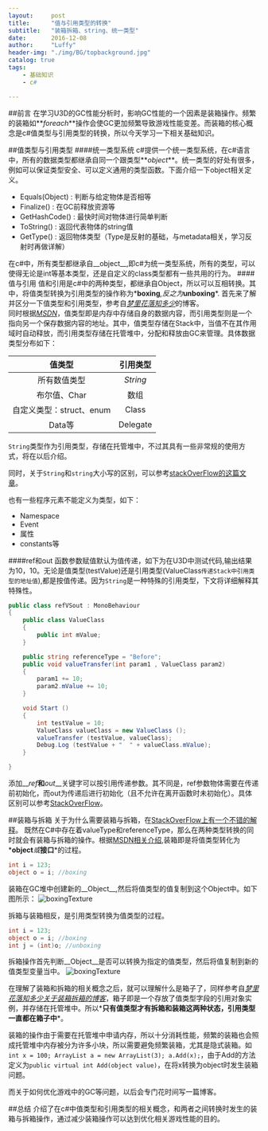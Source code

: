 ```yaml
---
layout:     post
title:      "值与引用类型的转换"
subtitle:   "装箱拆箱、string、统一类型"
date:       2016-12-08
author:     "Luffy"
header-img: "./img/BG/topbackground.jpg"
catalog: true
tags:
    - 基础知识
    - c#

---
```



##前言
在学习U3D的GC性能分析时，影响GC性能的一个因素是装箱操作。频繁的装箱如**_foreach_**操作会使GC更加频繁导致游戏性能变差。而装箱的核心概念是c#值类型与引用类型的转换，所以今天学习一下相关基础知识。

##值类型与引用类型
####统一类型系统
c#提供一个统一类型系统，在c#语言中，所有的数据类型都继承自同一个跟类型**_object_**。统一类型的好处有很多，例如可以保证类型安全、可以定义通用的类型函数。下面介绍一下object相关定义。

 
* Equals(Object) : 判断与给定物体是否相等
* Finalize()     : 在GC前释放资源等    
* GetHashCode()  : 最快时间对物体进行简单判断    
* ToString()     : 返回代表物体的string值    
* GetType()      : 返回物体类型（Type是反射的基础，与metadata相关，学习反射时再做详解）

在c#中，所有类型都继承自__object__,即c#为统一类型系统，所有的类型，可以使得无论是int等基本类型，还是自定义的class类型都有一些共用的行为。
####值与引用
值和引用是c#中的两种类型，都继承自Object，所以可以互相转换。其中，将值类型转换为引用类型的操作称为*__boxing__*,反之为*__unboxing__*.
首先来了解并区分一下值类型和引用类型，参考自[*梦里花落知多少*](http://www.cnblogs.com/anding/p/5229756.html)的博客。  
同时根据[*MSDN*](https://msdn.microsoft.com/en-us/library/t63sy5hs.aspx)，值类型即是内存中存储自身的数据内容，而引用类型则是一个指向另一个保存数据内容的地址。其中，值类型存储在Stack中，当值不在其作用域时自动释放，而引用类型存储在托管堆中，分配和释放由GC来管理。具体数据类型分布如下：

|值类型 | 引用类型 | 
|:-------:| :------:|  
| 所有数值类型| *String*
|布尔值、Char|数组
|自定义类型：struct、enum|Class
|Data等 | Delegate
`String`类型作为引用类型，存储在托管堆中，不过其具有一些非常规的使用方式，将在以后介绍。 
  
同时，关于`String`和`string`大小写的区别，可以参考[stackOverFlow的这篇文章](http://stackoverflow.com/questions/7074/what-is-the-difference-between-string-and-string-in-c/215422#215422)。

也有一些程序元素不能定义为类型，如下：  

* Namespace       
* Event
* 属性
* constants等

####ref和out
函数参数赋值默认为值传递，如下为在U3D中测试代码,输出结果为10，10。无论是值类型(testValue)还是引用类型(ValueClass`传递Stack中引用类型的地址值`),都是按值传递。因为`String`是一种特殊的引用类型，下文将详细解释其特殊性。

~~~cs
public class refVSout : MonoBehaviour 
{
    public class ValueClass
    {
        public int mValue;
    }

    public string referenceType = "Before";
    public void valueTransfer(int param1 , ValueClass param2)
    {
        param1 += 10;
        param2.mValue += 10;
    }

    void Start () 
    {
        int testValue = 10;
        ValueClass valueClass = new ValueClass ();
        valueTransfer (testValue, valueClass);
        Debug.Log (testValue + "  " + valueClass.mValue);
    }

}
~~~
添加__*ref*__和__*out*__关键字可以按引用传递参数。其不同是，ref参数物体需要在传递前初始化，而out为传递后进行初始化（且不允许在离开函数时未初始化）。具体区别可以参考[StackOverFlow](http://stackoverflow.com/questions/388464/whats-the-difference-between-the-ref-and-out-keywords)。

##装箱与拆箱
关于为什么需要装箱与拆箱，在[StackOverFlow上有一个不错的解释](http://stackoverflow.com/questions/2111857/why-do-we-need-boxing-and-unboxing-in-c)。
既然在C#中存在着valueType和referenceType，那么在两种类型转换的同时就会有装箱与拆箱的操作。根据[MSDN相关介绍](https://msdn.microsoft.com/en-us/library/yz2be5wk.aspx),装箱即是将值类型转化为*__object__*或*__接口__*的过程。

~~~cs
int i = 123;
object o = i; //boxing
~~~

装箱在GC堆中创建新的__Object__,然后将值类型的值复制到这个Object中。如下图所示：
![boxingTexture]("./img/CS/boxing.gif")

拆箱与装箱相反，是引用类型转换为值类型的过程。

~~~cs
int i = 123;
object o = i; //boxing
int j = (int)o; //unboxing
~~~
拆箱操作首先判断__Object__是否可以转换为指定的值类型，然后将值复制到新的值类型变量当中。
![boxingTexture]("./img/CS/unboxing.gif")

在理解了装箱和拆箱的相关概念之后，就可以理解什么是箱子了，同样参考自[*梦里花落知多少关于装箱拆箱的博客*](http://www.cnblogs.com/anding/p/5236739.html)，箱子即是一个存放了值类型字段的引用对象实例，并存储在托管堆中。所以*__只有值类型才有拆箱和装箱这两种状态，引用类型一直都在箱子中__*。

装箱的操作由于需要在托管堆中申请内存，所以十分消耗性能，频繁的装箱也会照成托管堆中内存被分为许多小块，所以需要避免频繁装箱，尤其是隐式装箱。如`int x = 100; ArrayList a = new ArrayList(3); a.Add(x);`，由于Add的方法定义为`public virtual int Add(object value)`，在将x转换为object时发生装箱问题。

而关于如何优化游戏中的GC等问题，以后会专门花时间写一篇博客。

##总结
介绍了在c#中值类型和引用类型的相关概念，和两者之间转换时发生的装箱与拆箱操作，通过减少装箱操作可以达到优化相关游戏性能的目的。

